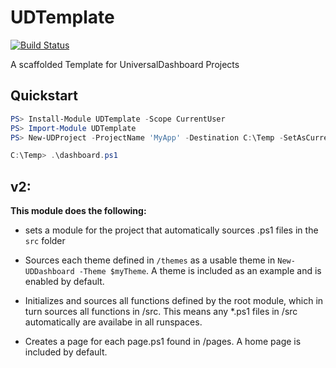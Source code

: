 # UDTemplate

[![Build Status](https://artisanbytecrafter.visualstudio.com/UDTemplate/_apis/build/status/ArtisanByteCrafter.ud-template?branchName=master)](https://artisanbytecrafter.visualstudio.com/UDTemplate/_build/latest?definitionId=4&branchName=master)

A scaffolded Template for UniversalDashboard Projects

## Quickstart

```powershell
PS> Install-Module UDTemplate -Scope CurrentUser
PS> Import-Module UDTemplate
PS> New-UDProject -ProjectName 'MyApp' -Destination C:\Temp -SetAsCurrentLocation

C:\Temp> .\dashboard.ps1
```

## v2:

**This module does the following:**

* sets a module for the project that automatically sources .ps1 files in the `src` folder

* Sources each theme defined in `/themes` as a usable theme in `New-UDDashboard -Theme $myTheme`. A theme is included as an example and is enabled by default.

* Initializes and sources all functions defined by the root module, which in turn sources all functions in /src. This means any *.ps1 files in /src automatically are availabe in all runspaces.

* Creates a page for each page.ps1 found in /pages. A home page is included by default.


